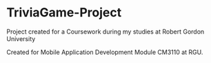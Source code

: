# TriviaGame-Project
Project created for a Coursework during my studies at Robert Gordon University

Created for Mobile Application Development Module CM3110 at RGU.
